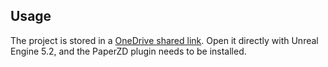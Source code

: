 ## Usage
The project is stored in a [OneDrive shared link](https://outlook.office.com/mail/inbox/id/AAQkAGVhODRlOTk4LWIzYzktNDgzMi1iMzBmLTg2NzhlZjA0NGYxNwAQACR0w893mBNImUOzXCsPzoY%3D). Open it directly with Unreal Engine 5.2, and the PaperZD plugin needs to be installed.
